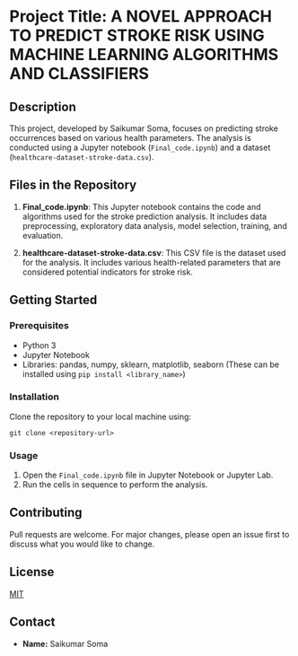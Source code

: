 # Project Title: A NOVEL APPROACH TO PREDICT STROKE RISK USING MACHINE LEARNING ALGORITHMS AND CLASSIFIERS

## Description
This project, developed by Saikumar Soma, focuses on predicting stroke occurrences based on various health parameters. The analysis is conducted using a Jupyter notebook (`Final_code.ipynb`) and a dataset (`healthcare-dataset-stroke-data.csv`).

## Files in the Repository

1. **Final_code.ipynb**: This Jupyter notebook contains the code and algorithms used for the stroke prediction analysis. It includes data preprocessing, exploratory data analysis, model selection, training, and evaluation.

2. **healthcare-dataset-stroke-data.csv**: This CSV file is the dataset used for the analysis. It includes various health-related parameters that are considered potential indicators for stroke risk.

## Getting Started

### Prerequisites
- Python 3
- Jupyter Notebook
- Libraries: pandas, numpy, sklearn, matplotlib, seaborn (These can be installed using `pip install <library_name>`)

### Installation
Clone the repository to your local machine using:
```
git clone <repository-url>
```

### Usage
1. Open the `Final_code.ipynb` file in Jupyter Notebook or Jupyter Lab.
2. Run the cells in sequence to perform the analysis.

## Contributing
Pull requests are welcome. For major changes, please open an issue first to discuss what you would like to change.

## License
[MIT](https://choosealicense.com/licenses/mit/)

## Contact
- **Name:** Saikumar Soma
